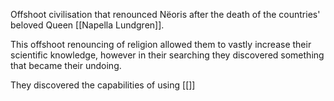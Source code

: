 Offshoot civilisation that renounced Nëoris after the death of the countries' beloved Queen [[Napella Lundgren]].

This offshoot renouncing of religion allowed them to vastly increase their scientific knowledge, however in their searching they discovered something that became their undoing.

They discovered the capabilities of using [[]]